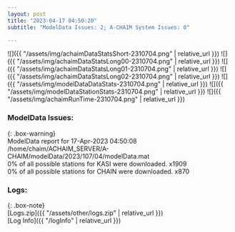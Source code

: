 ```yaml
---
layout: post
title: "2023-04-17 04:50:20"
subtitle: "ModelData Issues: 2; A-CHAIM System Issues: 0"

---
```


![]({{ "/assets/img/achaimDataStatsShort-2310704.png" | relative_url }})
![]({{ "/assets/img/achaimDataStatsLong00-2310704.png" | relative_url }})
![]({{ "/assets/img/achaimDataStatsLong01-2310704.png" | relative_url }})
![]({{ "/assets/img/achaimDataStatsLong02-2310704.png" | relative_url }})
![]({{ "/assets/img/modelDataDataStats-2310704.png" | relative_url }})
![]({{ "/assets/img/modelDataStationStats-2310704.png" | relative_url }})
![]({{ "/assets/img/achaimRunTime-2310704.png" | relative_url }})


### ModelData Issues:  
  
{: .box-warning}  
 ModelData report for 17-Apr-2023 04:50:08   
 /home/chaim/ACHAIM_SERVER/A-CHAIM/modelData/2023/107/04/modelData.mat   
 0% of all possible stations for KASI were downloaded. x1909   
 0% of all possible stations for CHAIN were downloaded. x870   
  


### Logs:  
  
{: .box-note}  
[Logs.zip]({{ "/assets/other/logs.zip" | relative_url }})  
[Log Info]({{ "/logInfo" | relative_url }})  
